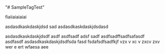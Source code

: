 "# SampleTagTest" 



fiaiiaiaiaiai

asdasdkaskdaskjdsd
sad
asdasdkaskdaskjdsdasd

asdasdkaskdaskjdsdf
asdf
asdfsadf
adsf
sadf
asdfsadffsadfsafasdf
asdfasdf
asdasdkaskdaskjdsdfsda
fasd
fsdafsdfsadfkjf vzx
v xc
v 
zxcv 
zxv  wer 
e
ert
 wfaesa aee
 
